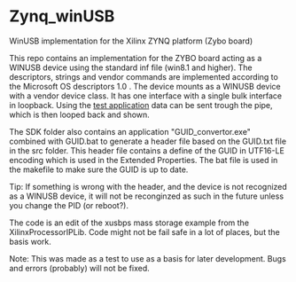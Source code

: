 # Zynq_winUSB
WinUSB implementation for the Xilinx ZYNQ platform (Zybo board)


This repo contains an implementation for the ZYBO board acting as a WINUSB device using the standard inf file (win8.1 and higher). The descriptors, strings and vendor commands are implemented according to the Microsoft OS descriptors 1.0 . 
The device mounts as a WINUSB device with a vendor device class. It has one interface with a single bulk interface in loopback. Using the [test application](https://github.com/lapauwThomas/WINUSB_loopback) data can be sent trough the pipe, which is then looped back and shown.

The SDK folder also contains an application "GUID_convertor.exe" combined with GUID.bat to generate a header file based on the GUID.txt file in the src folder. This header file contains a define of the GUID in UTF16-LE encoding which is used in the Extended Properties. The bat file is used in the makefile to make sure the GUID is up to date.

Tip: If something is wrong with the header, and the device is not recognized as a WINUSB device, it will not be reconginzed as such in the future unless you change the PID (or reboot?).

The code is an edit of the xusbps mass storage example from the XilinxProcessorIPLib. Code might not be fail safe in a lot of places, but the basis work. 


Note: This was made as a test to use as a basis for later development. Bugs and errors (probably) will not be fixed.
